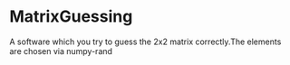 # MatrixGuessing
A software which you try to guess the 2x2 matrix correctly.The elements are chosen via numpy-rand
